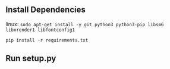 ## Install Dependencies
linux: `sudo apt-get install -y git python3 python3-pip libsm6 libxrender1 libfontconfig1`

`pip install -r requirements.txt`

## Run setup.py